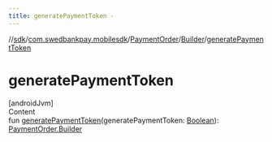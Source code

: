 ```yaml
---
title: generatePaymentToken -
---
```

//[sdk](../../../../index)/[com.swedbankpay.mobilesdk](../../index)/[PaymentOrder](../index)/[Builder](index)/[generatePaymentToken](generate-payment-token)



# generatePaymentToken  
[androidJvm]  
Content  
fun [generatePaymentToken](generate-payment-token)(generatePaymentToken: [Boolean](https://kotlinlang.org/api/latest/jvm/stdlib/kotlin/-boolean/index.html)): [PaymentOrder.Builder](index)  



